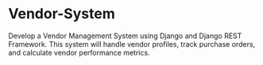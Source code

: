# Vendor-System
Develop a Vendor Management System using Django and Django REST Framework. This system will handle vendor profiles, track purchase orders, and calculate vendor performance metrics.
